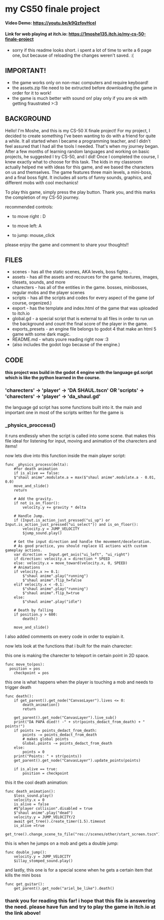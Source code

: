 # my CS50 finale project
#### Video Demo:  <https://youtu.be/k9QzfovHceI>
#### Link for web playing at itch.io: <https://1moshe135.itch.io/my-cs-50-finale-project>

* sorry if this readme looks short. i spent a lot of time to write a 6 page one, but because of reloading the changes weren't saved. :(

## IMPORTANT!
* the game works only on non-mac computers and require keyboard!
* the assets.zip file need to be extructed before downloading the game in order for it to work!
* the game is much better with sound on! play only if you are ok with getting fraustrated >:3

## BACKGROUND

Hello! I'm Moshe, and this is my CS-50 X finale project!
For my project, I decided to create something I've been wanting to do with a friend for quite a while. It all started when I became a programming teacher, and I didn't feel assured that I had all the tools I needed. That's when my journey began.
After a few months of learning random languages and working on basic projects, he suggested I try CS-50, and I did!
Once I completed the course, I knew exactly what to choose for this task. The kids in my classroom actually helped me with ideas for this game, and we based the characters on us and themselves.
The game features three main levels, a mini-boss, and a final boss fight. It includes all sorts of funny sounds, graphics, and different mobs with cool mechanics!

To play this game, simply press the play button. Thank you, and this marks the completion of my CS-50 journey.

recommended controls:

* to move right : D

* to move left:  A

* to jump: mouse_click

please enjoy the game and comment to share your thoughts!!

## FILES

* scenes - has all the static scenes, AKA levels, boss fights ..
* assets - has all the assets and recources for the game. textures, images, tilesets, sounds, and more
* charecters - has all of the entities in the game. bosses, minibosses, regular mobs and the player scenes
* scripts - has all the scripts and codes for every aspect of the game (of course, orgenized.)
* export - has the template and index.html of the game that was uploaded to itch.io
* global.gd - a special script that is external to all files in order to run un the background and count the final score of the player in the game.
* exports_presets - an engine file belongs to godot 4 that make an html 5 game with some dark magic.
* README.md - whats youre reading right now :3
* (also includes the godot logo because of the engine.)


## CODE
#### this project was build in the godot 4 engine with the language gd.script which is like the python learned in the course.
### 'charecters' -> 'player' -> 'DA SHAUL.tscn' OR 'scripts' -> 'charecters' -> 'player' -> 'da_shaul.gd'

the language gd script has some functions built into it. the main and important one in most of the scripts written for the game is

### _physics_proccess()

it runs endlessly when the script is called into some scene. that makes this file ideal for listening for input, moving and animation of the charecters and items!

now lets dive into this function inside the main player script:

    func _physics_process(delta):
    	#for death animation
    	if is_alive == false:
    	$"shaul anime".modulate.a = max($"shaul anime".modulate.a - 0.01, 0.0)
    	move_and_slide()
    	return
    	
    	# Add the gravity.
    	if not is_on_floor():
    		velocity.y += gravity * delta
    		
    	# Handle Jump.
    	if (Input.is_action_just_pressed("ui_up") or Input.is_action_just_pressed("ui_select")) and is_on_floor():
    		velocity.y = JUMP_VELOCITY
    		$jump_sound.play()
    		
    	# Get the input direction and handle the movement/deceleration.
    	# As good practice, you should replace UI actions with custom gameplay actions.
    	var direction = Input.get_axis("ui_left", "ui_right")
    	if direction: velocity.x = direction * SPEED
    	else: velocity.x = move_toward(velocity.x, 0, SPEED)
    	# Animations
    	if velocity.x >= 0.1: 
    		$"shaul anime".play("running")
    		$"shaul anime".flip_h=false
    	elif velocity.x < -0.1:
    		$"shaul anime".play("running")
    		$"shaul anime".flip_h=true
    	else:
    		$"shaul anime".play("idle")
    		
    	# Death by falling
    	if position.y > 600:
    		death()
    		
    	move_and_slide()

I also added comments on every code in order to explain it.

now lets look at the functions that i built for the main charecter:

this one is making the charecter to teleport in certain point in 2D space.
    
    func move_to(pos):
      position = pos
	    checkpoint = pos
	
this one is what happens when the player is touching a mob and needs to trigger death

    func death():
    	if get_parent().get_node("CanvasLayer").lives <= 0:
    		death_animation()
    		return
  
    	get_parent().get_node("CanvasLayer").live_sub()
    	print("DA PAPA died!! -" + str(points_dedact_from_death) + " points!")
    	if points >= points_dedact_from_death:
    		points -= points_dedact_from_death
    		# makes global points 
    		Global.points -= points_dedact_from_death
    	else: 
    		points = 0
    	print("Points: " + str(points))
    	get_parent().get_node("CanvasLayer").update_points(points)
    	
    	if is_alive == true:
    		position = checkpoint
    	
this it the cool death animation:

    func death_animation():
    	$loss_sound.play()
    	velocity.x = 0
    	is_alive = false
    	#$"player collision".disabled = true
    	$"shaul anime".play("dead")
    	velocity.y = JUMP_VELOCITY/2
    	await get_tree().create_timer(1.5).timeout
    	is_alive =true
    	get_tree().change_scene_to_file("res://scenes/other/start_screen.tscn")

this is when he jumps on a mob and gets a double jump:
          
    func double_jump():
      	velocity.y = JUMP_VELOCITY
      	$illay_stomped_sound.play()

and lastly, this one is for a special scene when he gets a certain item that kills the mini boss

    func get_guitar():
    	get_parent().get_node("ariel_be_like").death()
    

### thank you for reading this far! i hope that this file is answering the need. please have fun and try to play the game in itch.io at the link above!
